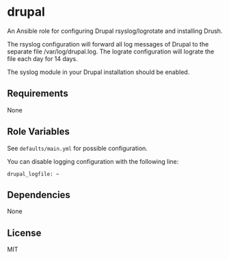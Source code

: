 drupal
======

An Ansible role for configuring Drupal rsyslog/logrotate and installing Drush.

The rsyslog configuration will forward all log messages of Drupal to the separate file /var/log/drupal.log.
The lograte configuration will lograte the file each day for 14 days.

The syslog module in your Drupal installation should be enabled.


Requirements
------------

None


Role Variables
--------------

See `defaults/main.yml` for possible configuration.

You can disable logging configuration with the following line:

    drupal_logfile: ~


Dependencies
------------

None

License
-------

MIT
